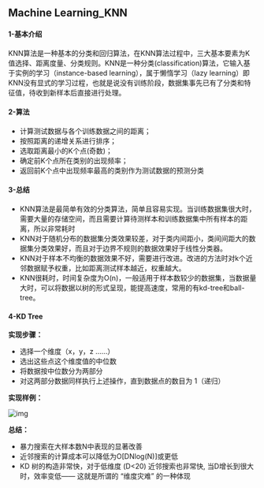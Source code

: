 ## Machine Learning_KNN

#### 1-基本介绍

KNN算法是一种基本的分类和回归算法，在KNN算法过程中，三大基本要素为K值选择、距离度量、分类规则。KNN是一种分类(classification)算法，它输入基于实例的学习（instance-based learning），属于懒惰学习（lazy learning）即KNN没有显式的学习过程，也就是说没有训练阶段，数据集事先已有了分类和特征值，待收到新样本后直接进行处理。

#### 2-算法

- 计算测试数据与各个训练数据之间的距离；
- 按照距离的递增关系进行排序；
- 选取距离最小的K个点(奇数)；
- 确定前K个点所在类别的出现频率；
- 返回前K个点中出现频率最高的类别作为测试数据的预测分类

#### 3-总结

- KNN算法是最简单有效的分类算法，简单且容易实现。当训练数据集很大时，需要大量的存储空间，而且需要计算待测样本和训练数据集中所有样本的距离，所以非常耗时
- KNN对于随机分布的数据集分类效果较差，对于类内间距小，类间间距大的数据集分类效果好，而且对于边界不规则的数据效果好于线性分类器。
- KNN对于样本不均衡的数据效果不好，需要进行改进。改进的方法时对k个近邻数据赋予权重，比如距离测试样本越近，权重越大。
- KNN很耗时，时间复杂度为O(n)，一般适用于样本数较少的数据集，当数据量大时，可以将数据以树的形式呈现，能提高速度，常用的有kd-tree和ball-tree。

#### 4-KD Tree

**实现步骤：**

- 选择一个维度（x，y，z ......）
- 选出这些点这个维度值的中位数
- 将数据按中位数分为两部分
- 对这两部分数据同样执行上述操作，直到数据点的数目为 1（递归）

**实现样例：**

![img](https://upload-images.jianshu.io/upload_images/15548795-1550767e12caa5cc.png?imageMogr2/auto-orient/strip|imageView2/2/format/webp)

**总结：**

- 暴力搜索在大样本数N中表现的显著改善
- 近邻搜索的计算成本可以降低为O[DNlog(N)]或更低
- KD 树的构造非常快，对于低维度 (D<20) 近邻搜索也非常快, 当D增长到很大时，效率变低—— 这就是所谓的 “维度灾难” 的一种体现

